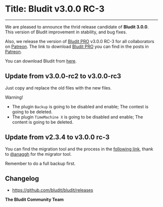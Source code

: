 # Title: Bludit v3.0.0 RC-3
<!-- Date: 2018-09-10 08:00:00 -->
---
We are pleased to announce the thrid release candidate of **Bludit 3.0.0**. This version of Bludit improvement in stability, and bug fixes.

Also, we release the version of [Bludit PRO](https://pro.bludit.com) v3.0.0 RC-3 for all collaborators on [Patreon](https://www.patreon.com/bludit). The link to download [Bludit PRO](https://pro.bludit.com) you can find in the posts in [Patreon](https://www.patreon.com/bludit).

You can download Bludit from [here](https://github.com/bludit/bludit/archive/v3.0.0-rc-3.zip).

## Update from v3.0.0-rc2 to v3.0.0-rc3
Just copy and replace the old files with the new files.

Warning!
- The plugin `Backup` is going to be disabled and enable; The contest is going to be deleted.
- The plugin `TimeMachine X` is going to be disabled and enable; The content is going to be deleted.

## Update from v2.3.4 to v3.0.0 rc-3
You can find the migration tool and the process in the [following link](https://github.com/anaggh/bludit-scripts/tree/master/migration-v2-to-v3), thank to [@anaggh](https://github.com/anaggh) for the migrator tool.

Remember to do a full backup first.

## Changelog
- https://github.com/bludit/bludit/releases

**The Bludit Community Team**
